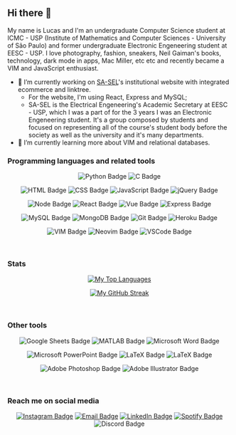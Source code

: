 ## Hi there 👋

My name is Lucas and I'm an undergraduate Computer Science student at ICMC - USP (Institute of Mathematics and Computer Sciences - University of São Paulo) and former undergraduate Electronic Engeneering student at EESC - USP. I love photography, fashion, sneakers, Neil Gaiman's books, technology, dark mode in apps, Mac Miller, etc etc and recently became a VIM and JavaScript enthusiast.


- 🔭 I’m currently working on [SA-SEL](https://github.com/sa-sel/)'s institutional website with integrated ecommerce and linktree. 
  - For the website, I'm using React, Express and MySQL;
  - SA-SEL is the Electrical Engeneering's Academic Secretary at EESC - USP, which I was a part of for the 3 years I was an Electronic Engeneering student. It's a group composed by students and focused on representing all of the course's student body before the society as well as the university and it's many departments.
- 🌱 I’m currently learning more about VIM and relational databases.


### Programming languages and related tools
<div align="center">
  
  ![Python Badge](https://img.shields.io/badge/python-%23295981.svg?&style=for-the-badge&logo=python&logoColor=%23FFE365)
  ![C Badge](https://img.shields.io/badge/ansi%20c-%23f7f7f7.svg?&style=for-the-badge&logo=c&logoColor=%23202020)
<!--   ![C++ Badge](https://img.shields.io/badge/C++-%2300599C.svg?&style=for-the-badge&logo=c%2B%2B&logoColor=white) -->
<!--   ![Java Badge](https://img.shields.io/badge/java-%23DE0000.svg?&style=for-the-badge&logo=java&logoColor=%23f7f7f7) -->
  
  ![HTML Badge](https://img.shields.io/badge/html-%23E34F26.svg?&style=for-the-badge&logo=html5&logoColor=white)
  ![CSS Badge](https://img.shields.io/badge/css-%231572B6.svg?&style=for-the-badge&logo=css3&logoColor=%23f7f7f7)
  ![JavaScript Badge](https://img.shields.io/badge/javascript-%23292610.svg?&style=for-the-badge&logo=javascript&logoColor=%23FCDC00)
  ![jQuery Badge](https://img.shields.io/badge/jquery-%230769AD.svg?&style=for-the-badge&logo=jquery&logoColor=%23f7f7f7)
  
  ![Node Badge](https://img.shields.io/badge/node.js-%2343853D.svg?&style=for-the-badge&logo=node.js&logoColor=%23f7f7f7)
  ![React Badge](https://img.shields.io/badge/react.js-%23282C34.svg?&style=for-the-badge&logo=react&logoColor=%2361DAFB)
  ![Vue Badge](https://img.shields.io/badge/vue.js-%2335495E.svg?&style=for-the-badge&logo=vue.js&logoColor=%2341B883)
  ![Express Badge](https://img.shields.io/badge/express.js-%23FDFDFD.svg?&style=for-the-badge&logo=express&logoColor=%23202020)
  
  ![MySQL Badge](https://img.shields.io/badge/mysql-%23F29111.svg?&style=for-the-badge&logo=mysql&logoColor=%2300758F)
  ![MongoDB Badge](https://img.shields.io/badge/mongodb-%23202020.svg?&style=for-the-badge&logo=mongodb)
  ![Git Badge](https://img.shields.io/badge/git-%23F54D27.svg?&style=for-the-badge&logo=git&logoColor=white)
  ![Heroku Badge](https://img.shields.io/badge/heroku-%239E7CC1.svg?&style=for-the-badge&logo=heroku&logoColor=white)
  
  ![VIM Badge](https://img.shields.io/badge/vim-%23007F00.svg?&style=for-the-badge&logo=vim&logoColor=%23BFBFBF)
  ![Neovim Badge](https://img.shields.io/badge/neovim-%230F549D.svg?&style=for-the-badge&logo=neovim)
  ![VSCode Badge](https://img.shields.io/badge/vs%20code-%232C2C32.svg?&style=for-the-badge&logo=visual-studio-code&logoColor=%23007ACC)
  
</div>

<br>

### Stats
<div align="center">
  
[![My Top Languages](https://github-readme-stats.vercel.app/api/top-langs/?username=lucasvianav&theme=radical&layout=compact)](https://github.com/anuraghazra/github-readme-stats)
  
<!-- [![My GitHub Stats](https://github-readme-stats.vercel.app/api?username=lucasvianav&theme=radical&count_private=true&show_icons=truel&hide=prs)](https://github.com/anuraghazra/github-readme-stats) -->

[![My GitHub Streak](https://github-readme-streak-stats.herokuapp.com/?user=lucasvianav&theme=radical)](https://github.com/DenverCoder1/github-readme-streak-stats)

</div>

<br>

### Other tools
<div align="center">

  ![Google Sheets Badge](https://img.shields.io/badge/google%20sheets-%2334A853.svg?&style=for-the-badge&logo=google-sheets&logoColor=white)
  ![MATLAB Badge](https://img.shields.io/badge/matlab-%230076A8.svg?&style=for-the-badge&logo=mathworks&logoColor=%23C05708)
  ![Microsoft Word Badge](https://img.shields.io/badge/microsoft%20word-%234285F4.svg?&style=for-the-badge&logo=microsoft-word&logoColor=%23f7f7f7)
  
  ![Microsoft PowerPoint Badge](https://img.shields.io/badge/microsoft%20powerpoint-%23FBBC04.svg?&style=for-the-badge&logo=microsoft-powerpoint&logoColor=%23f7f7f7)
  ![LaTeX Badge](https://img.shields.io/badge/latex-%23008080.svg?&style=for-the-badge&logo=latex&logoColor=%23f7f7f7)
  ![LaTeX Badge](https://img.shields.io/badge/overleaf-%23296B2E.svg?&style=for-the-badge&logo=overleaf&logoColor=%23f7f7f7)
  
  ![Adobe Photoshop Badge](https://img.shields.io/badge/adobe%20photoshop-%23001E36.svg?&style=for-the-badge&logo=adobe-photoshop&logoColor=%2331A8FF)
  ![Adobe Illustrator Badge](https://img.shields.io/badge/adobe%20illustrator-%23330000.svg?&style=for-the-badge&logo=adobe-illustrator&logoColor=%23FF9A00)

</div>

<br>

### Reach me on social media
<div align="center">

[![Instagram Badge](https://img.shields.io/static/v1?label=Instagram&message=@vvianalucas&style=social&logo=instagram)](https://www.instagram.com/vvianalucas/)
[![Email Badge](https://img.shields.io/static/v1?label=Email&message=lucasviana@usp.br&style=social&logo=gmail)](mailto:lucasviana@usp.br)
[![LinkedIn Badge](https://img.shields.io/static/v1?label=LinkedIn&message=Lucas%20Viana%20Vilela&style=social&logo=linkedin)](https://www.linkedin.com/in/lucasvianavilela/)
[![Spotify Badge](https://img.shields.io/static/v1?label=Spotify&message=Lucas%20Viana&style=social&logo=spotify)](https://open.spotify.com/user/12143554604?si=be1d339b66a148ab/)
![Discord Badge](https://img.shields.io/static/v1?label=Discord&message=Lucas%20Viana%230803&style=social&logo=discord)

</div>
